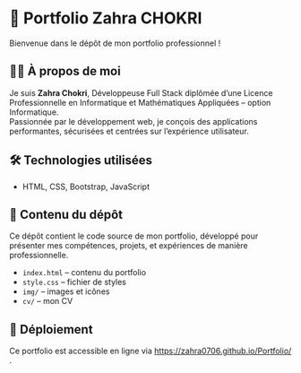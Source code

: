 # 💼 Portfolio Zahra CHOKRI

Bienvenue dans le dépôt de mon portfolio professionnel !

## 👩‍💻 À propos de moi

Je suis **Zahra Chokri**, Développeuse Full Stack diplômée d’une Licence Professionnelle en Informatique et Mathématiques Appliquées – option Informatique.  
Passionnée par le développement web, je conçois des applications performantes, sécurisées et centrées sur l’expérience utilisateur.

## 🛠️ Technologies utilisées

- HTML, CSS, Bootstrap, JavaScript

## 📁 Contenu du dépôt

Ce dépôt contient le code source de mon portfolio, développé pour présenter mes compétences, projets, et expériences de manière professionnelle.

- `index.html` – contenu du portfolio  
- `style.css` – fichier de styles  
- `img/` – images et icônes
- `cv/` – mon CV

## 🚀 Déploiement

Ce portfolio est accessible en ligne via https://zahra0706.github.io/Portfolio/ .  

